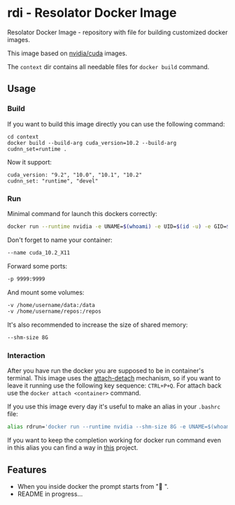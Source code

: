 # rdi - Resolator Docker Image
Resolator Docker Image - repository with file for building customized docker 
images.

This image based on [nvidia/cuda](https://gitlab.com/nvidia/container-images/cuda/-/tree/master/dist/ubuntu18.04) images.

The `context` dir contains all needable files for `docker build` command.


## Usage
### Build
If you want to build this image directly you can use the following command:
```shell script
cd context
docker build --build-arg cuda_version=10.2 --build-arg cudnn_set=runtime .
```

Now it support:
```shell script
cuda_version: "9.2", "10.0", "10.1", "10.2"
cudnn_set: "runtime", "devel"
```

### Run
Minimal command for launch this dockers correctly:
```sh
docker run --runtime nvidia -e UNAME=$(whoami) -e UID=$(id -u) -e GID=$(id -g) -e DISPLAY=unix$DISPLAY -v /tmp/.X11-unix:/tmp/.X11-unix -it resolator/simple-docker-image:cuda10.2-runtime-cudnn7
```

Don't forget to name your container:
```sh
--name cuda_10.2_X11
```
Forward some ports:
```sh
-p 9999:9999
```
And mount some volumes:
```sh
-v /home/username/data:/data
-v /home/username/repos:/repos
```
It's also recommended to increase the size of shared memory:
```sh
--shm-size 8G
```

### Interaction
After you have run the docker you are supposed to be in container's terminal. This image uses the [attach-detach](https://docs.docker.com/engine/reference/commandline/attach/) mechanism, so if you want to leave it running use the following key sequence: `CTRL+P+Q`. For attach back use the `docker attach <container>` command.

If you use this image every day it's useful to make an alias in your `.bashrc` file:
```sh
alias rdrun='docker run --runtime nvidia --shm-size 8G -e UNAME=$(whoami) -e UID=$(id -u) -e GID=$(id -g) -e DISPLAY=unix$DISPLAY -v /tmp/.X11-unix:/tmp/.X11-unix -it'
```
If you want to keep the completion working for docker run command even in this alias you can find a way in [this](https://github.com/resolator/tdc) project.

## Features
- When you inside docker the prompt starts from ":whale: ".
- README in progress...




